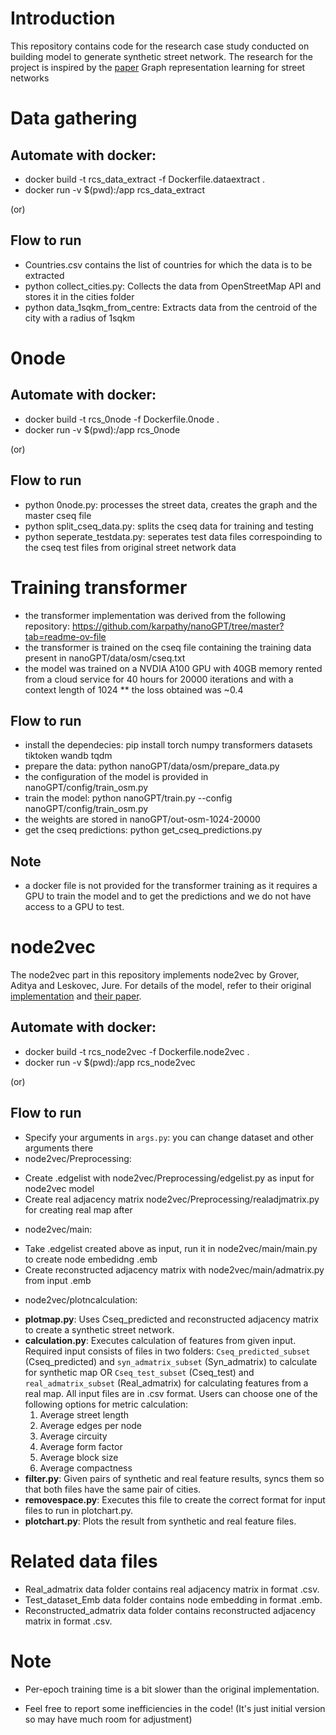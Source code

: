 
# Introduction

This repository contains code for the research case study conducted on building model to generate synthetic street network. The research for the project is inspired by the [paper](https://arxiv.org/abs/2211.04984) Graph representation learning for street networks 

# Data gathering

## Automate with docker:
* docker build -t rcs_data_extract -f Dockerfile.dataextract .
* docker run -v $(pwd):/app rcs_data_extract

(or)

## Flow to run
* Countries.csv contains the list of countries for which the data is to be extracted
*  python collect_cities.py: Collects the data from OpenStreetMap API and stores it in the cities folder
* python data_1sqkm_from_centre: Extracts data from the centroid of the city with a radius of 1sqkm

# 0node 

## Automate with docker:

* docker build -t rcs_0node -f Dockerfile.0node .
* docker run -v $(pwd):/app rcs_0node

(or)

## Flow to run
* python 0node.py: processes the street data, creates the graph and the master cseq file
* python split_cseq_data.py: splits the cseq data for training and testing 
* python seperate_testdata.py: seperates test data files correspoinding to the cseq test files from original street network data 


# Training transformer

* the transformer implementation was derived from the following repository: https://github.com/karpathy/nanoGPT/tree/master?tab=readme-ov-file 
* the transformer is trained on the cseq file containing the training data present in nanoGPT/data/osm/cseq.txt
* the model was trained on a NVDIA A100 GPU with 40GB memory rented from a cloud service for 40 hours for 20000 iterations and with a context length of 1024
** the loss obtained was ~0.4

## Flow to run
* install the dependecies: pip install torch numpy transformers datasets tiktoken wandb tqdm
* prepare the data: python nanoGPT/data/osm/prepare_data.py
* the configuration of the model is provided in nanoGPT/config/train_osm.py
* train the model: python nanoGPT/train.py --config nanoGPT/config/train_osm.py
* the weights are stored in nanoGPT/out-osm-1024-20000
* get the cseq predictions: python get_cseq_predictions.py

## Note
* a docker file is not provided for the transformer training as it requires a GPU to train the model and to get the predictions and we do not have access to a GPU to test.

# node2vec

The node2vec part in this repository implements node2vec by Grover, Aditya and Leskovec, Jure. For details of the model, refer to their original [implementation](https://github.com/aditya-grover/node2vec/tree/master) and [their paper](https://arxiv.org/pdf/1607.00653).

## Automate with docker:

* docker build -t rcs_node2vec -f Dockerfile.node2vec .
* docker run -v $(pwd):/app rcs_node2vec

(or)

## Flow to run

* Specify your arguments in `args.py`: you can change dataset and other arguments there
* node2vec/Preprocessing:
- Create .edgelist with node2vec/Preprocessing/edgelist.py as input for node2vec model
- Create real adjacency matrix node2vec/Preprocessing/realadjmatrix.py for creating real map after
* node2vec/main:
- Take .edgelist created above as input, run it in node2vec/main/main.py to create node embedidng .emb
- Create reconstructed adjacency matrix with node2vec/main/admatrix.py from input .emb 
* node2vec/plotncalculation:

- **plotmap.py**: Uses Cseq_predicted and reconstructed adjacency matrix to create a synthetic street network.
- **calculation.py**: Executes calculation of features from given input. Required input consists of files in two folders: `Cseq_predicted_subset` (Cseq_predicted) and `syn_admatrix_subset` (Syn_admatrix) to calculate for synthetic map OR `Cseq_test_subset` (Cseq_test) and `real_admatrix_subset` (Real_admatrix) for calculating features from a real map. All input files are in .csv format. Users can choose one of the following options for metric calculation:
  1. Average street length
  2. Average edges per node
  3. Average circuity
  4. Average form factor
  5. Average block size
  6. Average compactness
- **filter.py**: Given pairs of synthetic and real feature results, syncs them so that both files have the same pair of cities.
- **removespace.py**: Executes this file to create the correct format for input files to run in plotchart.py.
- **plotchart.py**: Plots the result from synthetic and real feature files.
  


# Related data files
* Real_admatrix data folder contains real adjacency matrix in format .csv.
* Test_dataset_Emb data folder contains node embedding in format .emb.
* Reconstructed_admatrix data folder contains reconstructed adjacency matrix in format .csv.

# Note
* Per-epoch training time is a bit slower than the original implementation.


* Feel free to report some inefficiencies in the code! (It's just initial version so may have much room for adjustment)

